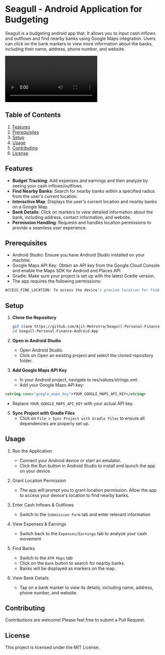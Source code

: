 
# Seagull - Android Application for Budgeting

Seagull is a budgeting android app that. It allows you to input cash inflows and outflows and find nearby banks using Google Maps integration.
Users can click on the bank markers to view more information about the banks, including their name, address, phone number, and website.

![](seagull-demo-main.mp4)

## Table of Contents

1. [Features](#features)
2. [Prerequisites](#prerequisites)
3. [Setup](#setup)
4. [Usage](#usage)
5. [Contributing](#contributing)
6. [License](#license)


## Features

- **Budget Tracking**: Add expenses and earnings and then analyze by seeing your cash inflows/outflows.
- **Find Nearby Banks**: Search for nearby banks within a specified radius from the user's current location.
- **Interactive Map**: Displays the user's current location and nearby banks on a Google Map. 
- **Bank Details**: Click on markers to view detailed information about the bank, including address, contact information, and website. 
- **Permission Handling**: Requests and handles location permissions to provide a seamless user experience.


## Prerequisites
* Android Studio: Ensure you have Android Studio installed on your machine. 
* Google Maps API Key: Obtain an API key from the Google Cloud Console and enable the Maps SDK for Android and Places API. 
* Gradle: Make sure your project is set up with the latest Gradle version. 
* The app requires the following permissions:
```bash
ACCESS_FINE_LOCATION: To access the device's precise location for finding nearby banks.
```
    
## Setup

1. **Clone the Repository**
   ```bash
   git clone https://github.com/Ajit-Mehrotra/Seagull-Personal-Finance-Android-App.git
   cd Seagull-Personal-Finance-Android-App
    ```
2. **Open in Android Studio**
   * Open Android Studio.
   * Click on Open an existing project and select the cloned repository folder.
   
3. **Add Google Maps API Key**
   * In your Android project, navigate to res/values/strings.xml.
   * Add your Google Maps API key:
```xml
<string name="google_maps_key">YOUR_GOOGLE_MAPS_API_KEY</string>
```
  * Replace `YOUR_GOOGLE_MAPS_API_KEY` with your actual API key.
5. **Sync Project with Gradle Files**
   * Click on `File > Sync Project with Gradle Files` to ensure all dependencies are properly set up.

## Usage
1. Run the Application

    * Connect your Android device or start an emulator.
    * Click the Run button in Android Studio to install and launch the app on your device.

2. Grant Location Permission

    * The app will prompt you to grant location permission. Allow the app to access your device's location to find nearby banks.

3. Enter Cash Inflows & Outflows
   * Switch to the `Submission Form` tab and enter relevant information

4. View Expenses & Earnings
   * Switch back to the `Expenses/Earnings` tab to analyze your cash movement 

5. Find Banks

    * Switch to the `ATM Maps` tab
    * Click on the `Bank` button to search for nearby banks.
    * Banks will be displayed as markers on the map.

6. View Bank Details

    * Tap on a bank marker to view its details, including name, address, phone number, and website.


## Contributing

Contributions are welcome! Please feel free to submit a Pull Request.

## License

This project is licensed under the MIT License.
